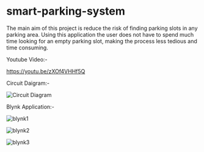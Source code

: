 # smart-parking-system
The main aim of this project is reduce the risk of finding parking slots in any parking area. Using this application the user does not have to spend much time looking for an empty parking slot, making the process less tedious and time consuming.

Youtube Video:-

https://youtu.be/zXOf4VHHf5Q

Circuit Daigram:-

![Circuit Diagram](https://user-images.githubusercontent.com/83128853/194041720-d85abbe0-ce92-4b7c-a10c-5ef4b2529e3c.png)


Blynk Application:-

![blynk1](https://user-images.githubusercontent.com/83128853/194041657-8323e345-db5b-49a0-92be-a87949810a36.jpeg)

![blynk2](https://user-images.githubusercontent.com/83128853/194041666-898c5390-c834-4795-bcf6-6bbf6dc98303.jpeg)

![blynk3](https://user-images.githubusercontent.com/83128853/194041668-e72008b9-2c06-4a38-b158-f9af221c3ea3.jpeg)
